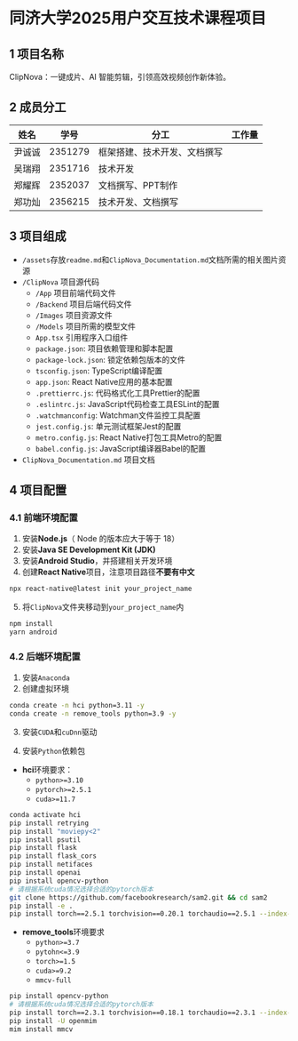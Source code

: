 # 同济大学2025用户交互技术课程项目

## 1 项目名称

ClipNova：一键成片、AI 智能剪辑，引领高效视频创作新体验。

## 2 成员分工

| 姓名   | 学号    | 分工                         | 工作量 |
| ------ | ------- | ---------------------------- | ------ |
| 尹诚诚 | 2351279 | 框架搭建、技术开发、文档撰写 |        |
| 吴瑞翔 | 2351716 | 技术开发                     |        |
| 郑耀辉 | 2352037 | 文档撰写、PPT制作            |        |
| 郑功灿 | 2356215 | 技术开发、文档撰写           |        |

## 3 项目组成

* `/assets`存放`readme.md`和`ClipNova_Documentation.md`文档所需的相关图片资源
* `/ClipNova` 项目源代码
  * `/App` 项目前端代码文件
  * `/Backend` 项目后端代码文件
  * `/Images` 项目资源文件
  * `/Models` 项目所需的模型文件
  * `App.tsx` 引用程序入口组件
  * `package.json`: 项目依赖管理和脚本配置
  * `package-lock.json`: 锁定依赖包版本的文件
  * `tsconfig.json`: TypeScript编译配置
  * `app.json`: React Native应用的基本配置
  * `.prettierrc.js`: 代码格式化工具Prettier的配置
  * `.eslintrc.js`: JavaScript代码检查工具ESLint的配置
  * `.watchmanconfig`: Watchman文件监控工具配置
  * `jest.config.js`: 单元测试框架Jest的配置
  * `metro.config.js`: React Native打包工具Metro的配置
  * `babel.config.js`: JavaScript编译器Babel的配置
* `ClipNova_Documentation.md` 项目文档

## 4 项目配置

### 4.1 前端环境配置

1. 安装**Node.js**（ Node 的版本应大于等于 18）
2. 安装**Java SE Development Kit (JDK)**
3. 安装**Android Studio**，并搭建相关开发环境
4. 创建**React Native**项目，注意项目路径**不要有中文**

```bash
npx react-native@latest init your_project_name
```

5. 将`ClipNova`文件夹移动到`your_project_name`内

```bash
npm install
yarn android
```

### 4.2 后端环境配置

1. 安装`Anaconda`
2. 创建虚拟环境

```bash
conda create -n hci python=3.11 -y
conda create -n remove_tools python=3.9 -y
```

3. 安装`CUDA`和`cuDnn`驱动

4. 安装`Python`依赖包

* **hci**环境要求：
  * `python>=3.10`
  * `pytorch>=2.5.1`
  * `cuda>=11.7`

```bash
conda activate hci
pip install retrying 
pip install "moviepy<2" 
pip install psutil 
pip install flask 
pip install flask_cors 
pip install netifaces 
pip install openai 
pip install opencv-python 
# 请根据系统cuda情况选择合适的pytorch版本
git clone https://github.com/facebookresearch/sam2.git && cd sam2
pip install -e .
pip install torch==2.5.1 torchvision==0.20.1 torchaudio==2.5.1 --index-url https://download.pytorch.org/whl/cu121 
```

* **remove_tools**环境要求
  * `python>=3.7` 
  * `pytohn<=3.9`
  * `torch>=1.5`
  * `cuda>=9.2`
  * `mmcv-full`

```bash
pip install opencv-python
# 请根据系统cuda情况选择合适的pytorch版本
pip install torch==2.3.1 torchvision==0.18.1 torchaudio==2.3.1 --index-url https://download.pytorch.org/whl/cu118
pip install -U openmim
mim install mmcv
```